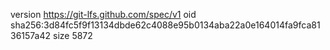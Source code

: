 version https://git-lfs.github.com/spec/v1
oid sha256:3d84fc5f9f13134dbde62c4088e95b0134aba22a0e164014fa9fca8136157a42
size 5872
